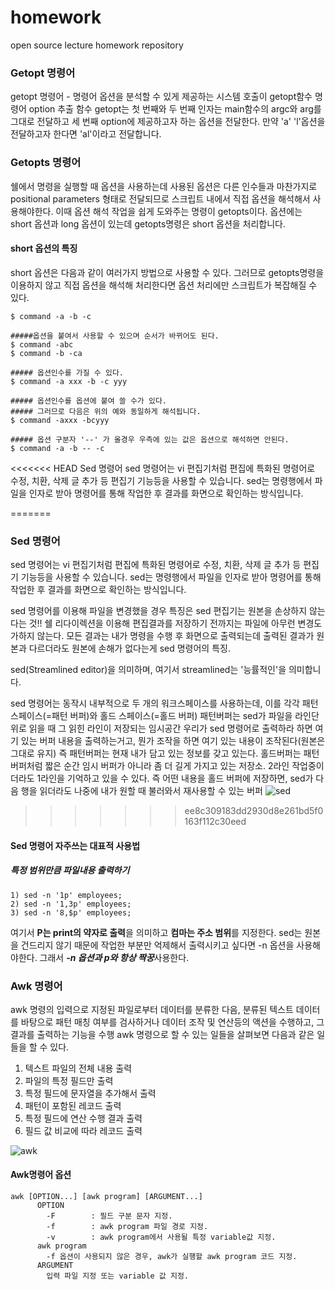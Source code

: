 # homework
open source lecture homework repository


### Getopt 명령어
getopt 명령어 - 명령어 옵션을 분석할 수 있게 제공하는 시스템 호출이 getopt함수
                명령어 option 추출 함수
getopt는 첫 번째와 두 번째 인자는 main함수의 argc와 arg를 그대로 전달하고 세 번째 option에 제공하고자 하는 옵션을 전달한다. 
만약 'a' 'l'옵션을 전달하고자 한다면 'al'이라고 전달합니다.



### Getopts 명령어
쉘에서 명령을 실행할 때 옵션을 사용하는데 사용된 옵션은 다른 인수들과 마찬가지로 positional parameters 형태로 전달되므로 스크립트 내에서 직접 옵션을 해석해서 사용해야한다.
이때 옵션 해석 작업을 쉽게 도와주는 명령이 getopts이다.
옵션에는 short 옵션과 long 옵션이 있는데 getopts명령은 short 옵션을 처리합니다.
#### short 옵션의 특징
short 옵션은 다음과 같이 여러가지 방법으로 사용할 수 있다. 그러므로 getopts명령을 이용하지 않고 직접 옵션을 해석해 처리한다면 옵션 처리에만 스크립트가 복잡해질 수 있다.


```
$ command -a -b -c

#####옵션을 붙여서 사용할 수 있으며 순서가 바뀌어도 된다.
$ command -abc
$ command -b -ca

##### 옵션인수를 가질 수 있다.
$ command -a xxx -b -c yyy

##### 옵션인수를 옵션에 붙여 쓸 수가 있다.
##### 그러므로 다음은 위의 예와 동일하게 해석됩니다.
$ command -axxx -bcyyy

##### 옵션 구분자 '--' 가 올경우 우측에 있는 값은 옵션으로 해석하면 안된다.
$ command -a -b -- -c
```



<<<<<<< HEAD
Sed 명령어
sed 명령어는 vi 편집기처럼 편집에 특화된 명령어로 수정, 치환, 삭제 글 추가 등 편집기 기능등을 사용할 수 있습니다.
sed는 명령행에서 파일을 인자로 받아 명령어를 통해 작업한 후 결과를 화면으로 확인하는 방식입니다.

=======
### Sed 명령어
sed 명령어는 vi 편집기처럼 편집에 특화된 명령어로 수정, 치환, 삭제 글 추가 등 편집기 기능등을 사용할 수 있습니다.
sed는 명령행에서 파일을 인자로 받아 명령어를 통해 작업한 후 결과를 화면으로 확인하는 방식입니다.

sed 명령어를 이용해 파일을 변경했을 경우 특징은 sed 편집기는 원본을 손상하지 않는다는 것!!
쉘 리다이렉션을 이용해 편집결과를 저장하기 전까지는 파일에 아무런 변경도 가하지 않는다. 모든 결과는 내가 명령을 수행 후 화면으로 출력되는데 출력된 결과가 원본과 다르더라도 원본에 손해가 없다는게 sed 명령어의 특징.

sed(Streamlined editor)을 의미하며, 여기서 streamlined는 '능률적인'을 의미합니다.


sed 명령어는 동작시 내부적으로 두 개의 워크스페이스를 사용하는데, 이를 각각 패턴스페이스(=패턴 버퍼)와 홀드 스페이스(=홀드 버퍼)
패턴버퍼는 sed가 파일을 라인단위로 읽을 때 그 읽힌 라인이 저장되는 임시공간
우리가 sed 명령어로 출력하라 하면 여기 있는 버퍼 내용을 출력하는거고, 뭔가 조작을 하면 여기 있는 내용이 조작된다(원본은 그대로 유지)
즉 패턴버퍼는 현재 내가 담고 있는 정보를 갖고 있는다. 
홀드버퍼는 패턴버퍼처럼 짧은 순간 임시 버퍼가 아니라 좀 더 길게 가지고 있는 저장소. 2라인 작업중이더라도 1라인을 기억하고 있을 수 있다.
즉 어떤 내용을 홀드 버퍼에 저장하면, sed가 다음 행을 읽더라도 나중에 내가 원할 때 불러와서 재사용할 수 있는 버퍼
![sed](https://user-images.githubusercontent.com/77104208/142765415-8b57be80-3d77-4a2b-8ef2-65f4a1e61773.png)
>>>>>>> ee8c309183dd2930d8e261bd5f0163f112c30eed


#### Sed 명령어 자주쓰는 대표적 사용법
##### 특정 범위만큼 파일내용 출력하기
```
1) sed -n '1p' employees;
2) sed -n '1,3p' employees;
3) sed -n '8,$p' employees;
```

여기서 **P는 print의 약자로 출력**을 의미하고 **컴마는 주소 범위**를 지정한다.
sed는 원본을 건드리지 않기 때문에 작업한 부분만 억제해서 출력시키고 싶다면 -n 옵션을 사용해야한다.
그래서 ***-n 옵션과 p와 항상 짝꿍***사용한다.

### Awk 명령어
awk 명령의 입력으로 지정된 파일로부터 데이터를 분류한 다음, 분류된 텍스트 데이터를 바탕으로 패턴 매칭 여부를 검사하거나 데이터 조작 및 연산등의 액션을 수행하고, 그 결과를 출력하는 기능을 수행
awk 명령으로 할 수 있는 일들을 살펴보면 다음과 같은 일들을 할 수 있다.
1) 텍스트 파일의 전체 내용 출력
2) 파일의 특정 필드만 출력
3) 특정 필드에 문자열을 추가해서 출력
4) 패턴이 포함된 레코드 출력
5) 특정 필드에 연산 수행 결과 출력
6) 필드 값 비교에 따라 레코드 출력

![awk](https://user-images.githubusercontent.com/77104208/142766135-badac525-ee85-43eb-a340-a1897b4aa4b5.png)

#### Awk명령어 옵션
```
awk [OPTION...] [awk program] [ARGUMENT...]
      OPTION
        -F        : 필드 구분 문자 지정.
        -f        : awk program 파일 경로 지정.
        -v        : awk program에서 사용될 특정 variable값 지정.
      awk program
        -f 옵션이 사용되지 않은 경우, awk가 실행할 awk program 코드 지정.
      ARGUMENT
        입력 파일 지정 또는 variable 값 지정.
```
